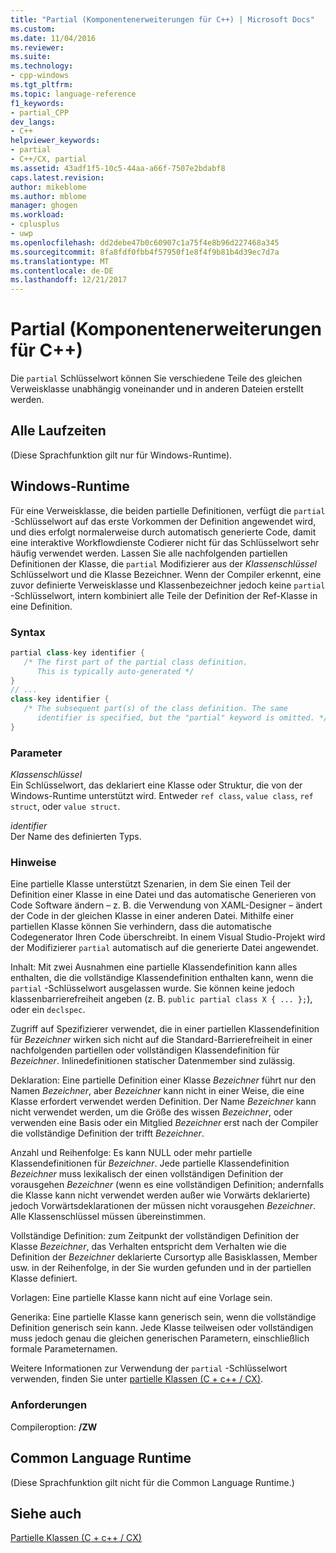 ```yaml
---
title: "Partial (Komponentenerweiterungen für C++) | Microsoft Docs"
ms.custom: 
ms.date: 11/04/2016
ms.reviewer: 
ms.suite: 
ms.technology:
- cpp-windows
ms.tgt_pltfrm: 
ms.topic: language-reference
f1_keywords:
- partial_CPP
dev_langs:
- C++
helpviewer_keywords:
- partial
- C++/CX, partial
ms.assetid: 43adf1f5-10c5-44aa-a66f-7507e2bdabf8
caps.latest.revision: 
author: mikeblome
ms.author: mblome
manager: ghogen
ms.workload:
- cplusplus
- uwp
ms.openlocfilehash: dd2debe47b0c60907c1a75f4e8b96d227468a345
ms.sourcegitcommit: 8fa8fdf0fbb4f57950f1e8f4f9b81b4d39ec7d7a
ms.translationtype: MT
ms.contentlocale: de-DE
ms.lasthandoff: 12/21/2017
---
```

# <a name="partial--c-component-extensions"></a>Partial (Komponentenerweiterungen für C++)
Die `partial` Schlüsselwort können Sie verschiedene Teile des gleichen Verweisklasse unabhängig voneinander und in anderen Dateien erstellt werden.  
  
## <a name="all-runtimes"></a>Alle Laufzeiten  
 (Diese Sprachfunktion gilt nur für Windows-Runtime).  
  
## <a name="windows-runtime"></a>Windows-Runtime  
 Für eine Verweisklasse, die beiden partielle Definitionen, verfügt die `partial` -Schlüsselwort auf das erste Vorkommen der Definition angewendet wird, und dies erfolgt normalerweise durch automatisch generierte Code, damit eine interaktive Workflowdienste Codierer nicht für das Schlüsselwort sehr häufig verwendet werden. Lassen Sie alle nachfolgenden partiellen Definitionen der Klasse, die `partial` Modifizierer aus der *Klassenschlüssel* Schlüsselwort und die Klasse Bezeichner. Wenn der Compiler erkennt, eine zuvor definierte Verweisklasse und Klassenbezeichner jedoch keine `partial` -Schlüsselwort, intern kombiniert alle Teile der Definition der Ref-Klasse in eine Definition.  
  
### <a name="syntax"></a>Syntax  
  
```cpp  
partial class-key identifier {  
   /* The first part of the partial class definition. 
      This is typically auto-generated */  
}  
// ...  
class-key identifier {  
   /* The subsequent part(s) of the class definition. The same 
      identifier is specified, but the "partial" keyword is omitted. */  
}  
```  
  
### <a name="parameters"></a>Parameter  
 *Klassenschlüssel*  
 Ein Schlüsselwort, das deklariert eine Klasse oder Struktur, die von der Windows-Runtime unterstützt wird. Entweder `ref class`, `value class`, `ref struct`, oder `value struct`.  
  
 *identifier*  
 Der Name des definierten Typs.  
  
### <a name="remarks"></a>Hinweise  
 Eine partielle Klasse unterstützt Szenarien, in dem Sie einen Teil der Definition einer Klasse in eine Datei und das automatische Generieren von Code Software ändern – z. B. die Verwendung von XAML-Designer – ändert der Code in der gleichen Klasse in einer anderen Datei. Mithilfe einer partiellen Klasse können Sie verhindern, dass die automatische Codegenerator Ihren Code überschreibt. In einem Visual Studio-Projekt wird der Modifizierer `partial` automatisch auf die generierte Datei angewendet.  
  
 Inhalt: Mit zwei Ausnahmen eine partielle Klassendefinition kann alles enthalten, die die vollständige Klassendefinition enthalten kann, wenn die `partial` -Schlüsselwort ausgelassen wurde. Sie können keine jedoch klassenbarrierefreiheit angeben (z. B. `public partial class X { ... };`), oder ein `declspec`.  
  
 Zugriff auf Spezifizierer verwendet, die in einer partiellen Klassendefinition für *Bezeichner* wirken sich nicht auf die Standard-Barrierefreiheit in einer nachfolgenden partiellen oder vollständigen Klassendefinition für *Bezeichner*. Inlinedefinitionen statischer Datenmember sind zulässig.  
  
 Deklaration: Eine partielle Definition einer Klasse *Bezeichner* führt nur den Namen *Bezeichner*, aber *Bezeichner* kann nicht in einer Weise, die eine Klasse erfordert verwendet werden Definition. Der Name *Bezeichner* kann nicht verwendet werden, um die Größe des wissen *Bezeichner*, oder verwenden eine Basis oder ein Mitglied *Bezeichner* erst nach der Compiler die vollständige Definition der trifft *Bezeichner*.  
  
 Anzahl und Reihenfolge: Es kann NULL oder mehr partielle Klassendefinitionen für *Bezeichner*. Jede partielle Klassendefinition *Bezeichner* muss lexikalisch der einen vollständigen Definition der vorausgehen *Bezeichner* (wenn es eine vollständigen Definition; andernfalls die Klasse kann nicht verwendet werden außer wie Vorwärts deklarierte) jedoch Vorwärtsdeklarationen der müssen nicht vorausgehen *Bezeichner*. Alle Klassenschlüssel müssen übereinstimmen.  
  
 Vollständige Definition: zum Zeitpunkt der vollständigen Definition der Klasse *Bezeichner*, das Verhalten entspricht dem Verhalten wie die Definition der *Bezeichner* deklarierte Cursortyp alle Basisklassen, Member usw. in der Reihenfolge, in der Sie wurden gefunden und in der partiellen Klasse definiert.  
  
 Vorlagen: Eine partielle Klasse kann nicht auf eine Vorlage sein.  
  
 Generika: Eine partielle Klasse kann generisch sein, wenn die vollständige Definition generisch sein kann. Jede Klasse teilweisen oder vollständigen muss jedoch genau die gleichen generischen Parametern, einschließlich formale Parameternamen.  
  
 Weitere Informationen zur Verwendung der `partial` -Schlüsselwort verwenden, finden Sie unter [partielle Klassen (C + c++ / CX)](http://go.microsoft.com/fwlink/p/?LinkId=249023).  
  
### <a name="requirements"></a>Anforderungen  
 Compileroption: **/ZW**  
  
## <a name="common-language-runtime"></a>Common Language Runtime  
 (Diese Sprachfunktion gilt nicht für die Common Language Runtime.)  
  
## <a name="see-also"></a>Siehe auch  
 [Partielle Klassen (C + c++ / CX)](http://go.microsoft.com/fwlink/p/?LinkId=249023)
